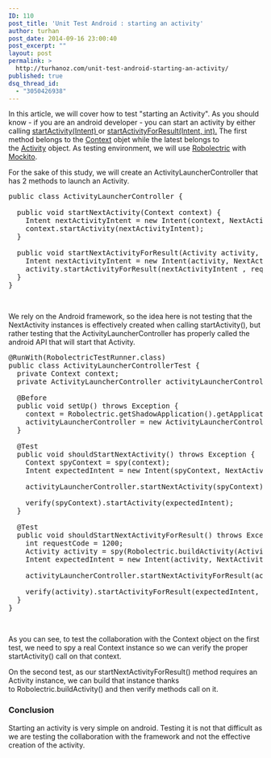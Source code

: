 ```yaml
---
ID: 110
post_title: 'Unit Test Android : starting an activity'
author: turhan
post_date: 2014-09-16 23:00:40
post_excerpt: ""
layout: post
permalink: >
  http://turhanoz.com/unit-test-android-starting-an-activity/
published: true
dsq_thread_id:
  - "3050426938"
---
```

In this article, we will cover how to test "starting an Activity".
As you should know - if you are an android developer - you can start an activity by either calling <a href="http://developer.android.com/reference/android/content/Context.html#startActivity(android.content.Intent)">startActivity(Intent) </a>or
<a href="http://developer.android.com/reference/android/app/Activity.html#startActivityForResult(android.content.Intent,%20int)">startActivityForResult(Intent, int).</a> The first method belongs to the <a href="http://developer.android.com/reference/android/content/Context.html">Context</a> objet while the latest belongs to the <a href="http://developer.android.com/reference/android/app/Activity.html">Activity</a> object.
As testing environment, we will use <a href="http://robolectric.org/">Robolectric</a> with <a href="https://code.google.com/p/mockito/">Mockito</a>.

For the sake of this study, we will create an ActivityLauncherController that has 2 methods to launch an Activity.
<pre class="lang:java decode:true">public class ActivityLauncherController {

  public void startNextActivity(Context context) {
    Intent nextActivityIntent = new Intent(context, NextActivity.class);
    context.startActivity(nextActivityIntent);
  }

  public void startNextActivityForResult(Activity activity, int requestCode) {
    Intent nextActivityIntent = new Intent(activity, NextActivity.class);
    activity.startActivityForResult(nextActivityIntent , requestCode);
  }
}</pre>
&nbsp;

We rely on the Android framework, so the idea here is not testing that the NextActivity instances is effectively created when
calling startActivity(), but rather testing that the ActivityLauncherController has properly called the android API that will start
that Activity.
<pre class="lang:java decode:true">@RunWith(RobolectricTestRunner.class)
public class ActivityLauncherControllerTest {
  private Context context;
  private ActivityLauncherController activityLauncherController;

  @Before
  public void setUp() throws Exception {
    context = Robolectric.getShadowApplication().getApplicationContext();
    activityLauncherController = new ActivityLauncherController();
  }

  @Test
  public void shouldStartNextActivity() throws Exception {
    Context spyContext = spy(context);
    Intent expectedIntent = new Intent(spyContext, NextActivity.class);

    activityLauncherController.startNextActivity(spyContext);

    verify(spyContext).startActivity(expectedIntent);
  }

  @Test
  public void shouldStartNextActivityForResult() throws Exception {
    int requestCode = 1200;
    Activity activity = spy(Robolectric.buildActivity(Activity.class).create().start().visible().get());
    Intent expectedIntent = new Intent(activity, NextActivity.class);

    activityLauncherController.startNextActivityForResult(activity, requestCode);

    verify(activity).startActivityForResult(expectedIntent, requestCode);
  }
}</pre>
&nbsp;

As you can see, to test the collaboration with the Context object on the first test, we need to spy a real Context instance so we
can verify the proper startActivity() call on that context.

On the second test, as our startNextActivityForResult() method requires an Activity instance, we can build that instance thanks to Robolectric.buildActivity() and then verify methods call on it.
<h3>Conclusion</h3>
Starting an activity is very simple on android. Testing it is not that difficult as we are testing the collaboration with the
framework and not the effective creation of the activity.
